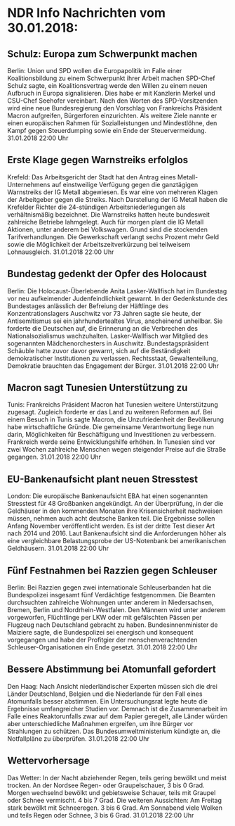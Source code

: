 # NDR Info Nachrichten vom 30.01.2018:


## Schulz: Europa zum Schwerpunkt machen
Berlin:	Union und SPD wollen die Europapolitik im Falle einer Koalitionsbildung zu einem Schwerpunkt ihrer Arbeit machen SPD-Chef Schulz sagte, ein Koalitionsvertrag werde den Willen zu einem neuen Aufbruch in Europa signalisieren. Dies habe er mit Kanzlerin Merkel und CSU-Chef Seehofer vereinbart. Nach den Worten des SPD-Vorsitzenden wird eine neue Bundesregierung den Vorschlag von Frankreichs Präsident Macron aufgreifen, Bürgerforen einzurichten. Als weitere Ziele nannte er einen europäischen Rahmen für Sozialleistungen und Mindestlöhne, den Kampf gegen Steuerdumping sowie ein Ende der Steuervermeidung. 31.01.2018 22:00 Uhr 

## Erste Klage gegen Warnstreiks erfolglos
Krefeld:	Das Arbeitsgericht der Stadt hat den Antrag eines Metall-Unternehmens auf einstweilige Verfügung gegen die ganztägigen Warnstreiks der IG Metall abgewiesen. Es war eine von mehreren Klagen der Arbeitgeber gegen die Streiks. Nach Darstellung der IG Metall haben die Krefelder Richter die 24-stündigen Arbeitsniederlegungen als verhältnismäßig bezeichnet. Die Warnstreiks hatten heute bundesweit zahlreiche Betriebe lahmgelegt. Auch für morgen plant die IG Metall Aktionen, unter anderem bei Volkswagen. Grund sind die stockenden Tarifverhandlungen. Die Gewerkschaft verlangt sechs Prozent mehr Geld sowie die Möglichkeit der Arbeitszeitverkürzung bei teilweisem Lohnausgleich. 31.01.2018 22:00 Uhr 

## Bundestag gedenkt der Opfer des Holocaust
Berlin: Die Holocaust-Überlebende Anita Lasker-Wallfisch hat im Bundestag vor neu aufkeimender Judenfeindlichkeit gewarnt. In der Gedenkstunde des Bundestages anlässlich der Befreiung der Häftlinge des Konzentrationslagers Auschwitz vor 73 Jahren sagte sie heute, der Antisemitismus sei ein jahrhundertealtes Virus, anscheinend unheilbar. Sie forderte die Deutschen auf, die Erinnerung an die Verbrechen des Nationalsozialismus wachzuhalten. Lasker-Wallfisch war Mitglied des sogenannten Mädchenorchesters in Auschwitz. Bundestagspräsident Schäuble hatte zuvor davor gewarnt, sich auf die Beständigkeit demokratischer Institutionen zu verlassen. Rechtsstaat, Gewaltenteilung, Demokratie brauchten das Engagement der Bürger. 31.01.2018 22:00 Uhr 

## Macron sagt Tunesien Unterstützung zu
Tunis:	Frankreichs Präsident Macron hat Tunesien weitere Unterstützung zugesagt. Zugleich forderte er das Land zu weiteren Reformen auf. Bei einem Besuch in Tunis sagte Macron, die Unzufriedenheit der Bevölkerung habe wirtschaftliche Gründe. Die gemeinsame Verantwortung liege nun darin, Möglichkeiten für Beschäftigung und Investitionen zu verbessern. Frankreich werde seine Entwicklungshilfe erhöhen. In Tunesien sind vor zwei Wochen zahlreiche Menschen wegen steigender Preise auf die Straße gegangen. 31.01.2018 22:00 Uhr 

## EU-Bankenaufsicht plant neuen Stresstest
London: Die europäische Bankenaufsicht EBA hat einen sogenannten Stresstest für 48 Großbanken angekündigt. An der Überprüfung, in der die Geldhäuser in den kommenden Monaten ihre Krisensicherheit nachweisen müssen, nehmen auch acht deutsche Banken teil. Die Ergebnisse sollen Anfang November veröffentlicht werden. Es ist der dritte Test dieser Art nach 2014 und 2016. Laut Bankenaufsicht sind die Anforderungen höher als eine vergleichbare Belastungsprobe der US-Notenbank bei amerikanischen Geldhäusern. 31.01.2018 22:00 Uhr 

## Fünf Festnahmen bei Razzien gegen Schleuser
Berlin: Bei Razzien gegen zwei internationale Schleuserbanden hat die Bundespolizei insgesamt fünf Verdächtige festgenommen. Die Beamten durchsuchten zahlreiche Wohnungen unter anderem in Niedersachsen, Bremen, Berlin und Nordrhein-Westfalen. Den Männern wird unter anderem vorgeworfen, Flüchtlinge per LKW oder mit gefälschten Pässen per Flugzeug nach Deutschland gebracht zu haben. Bundesinnenminister de Maiziere sagte, die Bundespolizei sei energisch und konsequent vorgegangen und habe der Profitgier der menschenverachtenden Schleuser-Organisationen ein Ende gesetzt. 31.01.2018 22:00 Uhr 

## Bessere Abstimmung bei Atomunfall gefordert
Den Haag: Nach Ansicht niederländischer Experten müssen sich die drei Länder Deutschland, Belgien und die Niederlande für den Fall eines Atomunfalls besser abstimmen. Ein Untersuchungsrat legte heute die Ergebnisse umfangreicher Studien vor. Demnach ist die Zusammenarbeit im Falle eines Reaktorunfalls zwar auf dem Papier geregelt, alle Länder würden aber unterschiedliche Maßnahmen ergreifen, um ihre Bürger vor Strahlungen zu schützen. Das Bundesumweltministerium kündigte an, die Notfallpläne zu überprüfen. 31.01.2018 22:00 Uhr 

## Wettervorhersage
Das Wetter: In der Nacht abziehender Regen, teils gering bewölkt und meist trocken. An der Nordsee Regen- oder Graupelschauer, 3 bis 0 Grad. Morgen wechselnd bewölkt und gebietsweise Schauer, teils mit Graupel oder Schnee vermischt. 4 bis 7 Grad. Die weiteren Aussichten: Am Freitag stark bewölkt mit Schneeregen. 3 bis 6 Grad. Am Sonnabend viele Wolken und teils Regen oder Schnee, 3 bis 6 Grad. 31.01.2018 22:00 Uhr 
